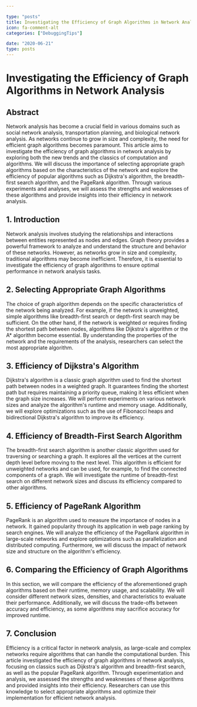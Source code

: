 ```yaml
---

type: "posts"
title: Investigating the Efficiency of Graph Algorithms in Network Analysis
icon: fa-comment-alt
categories: ["DebuggingTips"]

date: "2020-06-21"
type: posts
---
```





# Investigating the Efficiency of Graph Algorithms in Network Analysis

## Abstract
Network analysis has become a crucial field in various domains such as social network analysis, transportation planning, and biological network analysis. As networks continue to grow in size and complexity, the need for efficient graph algorithms becomes paramount. This article aims to investigate the efficiency of graph algorithms in network analysis by exploring both the new trends and the classics of computation and algorithms. We will discuss the importance of selecting appropriate graph algorithms based on the characteristics of the network and explore the efficiency of popular algorithms such as Dijkstra's algorithm, the breadth-first search algorithm, and the PageRank algorithm. Through various experiments and analyses, we will assess the strengths and weaknesses of these algorithms and provide insights into their efficiency in network analysis.

## 1. Introduction
Network analysis involves studying the relationships and interactions between entities represented as nodes and edges. Graph theory provides a powerful framework to analyze and understand the structure and behavior of these networks. However, as networks grow in size and complexity, traditional algorithms may become inefficient. Therefore, it is essential to investigate the efficiency of graph algorithms to ensure optimal performance in network analysis tasks.

## 2. Selecting Appropriate Graph Algorithms
The choice of graph algorithm depends on the specific characteristics of the network being analyzed. For example, if the network is unweighted, simple algorithms like breadth-first search or depth-first search may be sufficient. On the other hand, if the network is weighted or requires finding the shortest path between nodes, algorithms like Dijkstra's algorithm or the A* algorithm become essential. By understanding the properties of the network and the requirements of the analysis, researchers can select the most appropriate algorithm.

## 3. Efficiency of Dijkstra's Algorithm
Dijkstra's algorithm is a classic graph algorithm used to find the shortest path between nodes in a weighted graph. It guarantees finding the shortest path but requires maintaining a priority queue, making it less efficient when the graph size increases. We will perform experiments on various network sizes and analyze the algorithm's runtime and memory usage. Additionally, we will explore optimizations such as the use of Fibonacci heaps and bidirectional Dijkstra's algorithm to improve its efficiency.

## 4. Efficiency of Breadth-First Search Algorithm
The breadth-first search algorithm is another classic algorithm used for traversing or searching a graph. It explores all the vertices at the current depth level before moving to the next level. This algorithm is efficient for unweighted networks and can be used, for example, to find the connected components of a graph. We will investigate the runtime of breadth-first search on different network sizes and discuss its efficiency compared to other algorithms.

## 5. Efficiency of PageRank Algorithm
PageRank is an algorithm used to measure the importance of nodes in a network. It gained popularity through its application in web page ranking by search engines. We will analyze the efficiency of the PageRank algorithm in large-scale networks and explore optimizations such as parallelization and distributed computing. Furthermore, we will discuss the impact of network size and structure on the algorithm's efficiency.

## 6. Comparing the Efficiency of Graph Algorithms
In this section, we will compare the efficiency of the aforementioned graph algorithms based on their runtime, memory usage, and scalability. We will consider different network sizes, densities, and characteristics to evaluate their performance. Additionally, we will discuss the trade-offs between accuracy and efficiency, as some algorithms may sacrifice accuracy for improved runtime.

## 7. Conclusion
Efficiency is a critical factor in network analysis, as large-scale and complex networks require algorithms that can handle the computational burden. This article investigated the efficiency of graph algorithms in network analysis, focusing on classics such as Dijkstra's algorithm and breadth-first search, as well as the popular PageRank algorithm. Through experimentation and analysis, we assessed the strengths and weaknesses of these algorithms and provided insights into their efficiency. Researchers can use this knowledge to select appropriate algorithms and optimize their implementation for efficient network analysis.